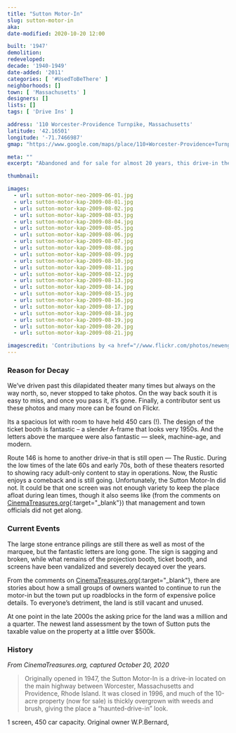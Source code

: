 ```yaml
---
title: "Sutton Motor-In"
slug: sutton-motor-in
aka: 
date-modified: 2020-10-20 12:00

built: '1947'
demolition: 
redeveloped: 
decade: '1940-1949'
date-added: '2011'
categories: [ '#UsedToBeThere' ]
neighborhoods: []
town: [ 'Massachusetts' ]
designers: []
lists: []
tags: [ 'Drive Ins' ]

address: '110 Worcester-Providence Turnpike, Massachusetts'
latitude: '42.16501'
longitude: '-71.7466987'
gmap: "https://www.google.com/maps/place/110+Worcester-Providence+Turnpike,+Sutton,+MA+01590/@42.16501,-71.7466987,17z/data=!3m1!4b1!4m5!3m4!1s0x89e40fe3d63d7c77:0x4fcb1f913a81ca91!8m2!3d42.16501!4d-71.74451"

meta: ""
excerpt: "Abandoned and for sale for almost 20 years, this drive-in theatre has rot away to almost nothing"

thumbnail: 

images:
  - url: sutton-motor-neo-2009-06-01.jpg
  - url: sutton-motor-kap-2009-08-01.jpg
  - url: sutton-motor-kap-2009-08-02.jpg
  - url: sutton-motor-kap-2009-08-03.jpg
  - url: sutton-motor-kap-2009-08-04.jpg
  - url: sutton-motor-kap-2009-08-05.jpg
  - url: sutton-motor-kap-2009-08-06.jpg
  - url: sutton-motor-kap-2009-08-07.jpg
  - url: sutton-motor-kap-2009-08-08.jpg
  - url: sutton-motor-kap-2009-08-09.jpg
  - url: sutton-motor-kap-2009-08-10.jpg
  - url: sutton-motor-kap-2009-08-11.jpg
  - url: sutton-motor-kap-2009-08-12.jpg
  - url: sutton-motor-kap-2009-08-13.jpg
  - url: sutton-motor-kap-2009-08-14.jpg
  - url: sutton-motor-kap-2009-08-15.jpg
  - url: sutton-motor-kap-2009-08-16.jpg
  - url: sutton-motor-kap-2009-08-17.jpg
  - url: sutton-motor-kap-2009-08-18.jpg
  - url: sutton-motor-kap-2009-08-19.jpg
  - url: sutton-motor-kap-2009-08-20.jpg
  - url: sutton-motor-kap-2009-08-21.jpg

imagescredit: 'Contributions by <a href="//www.flickr.com/photos/newenglandoddities/" target="_blank">New England Oddities</a> and Kerri Ann Pontifice'
---
```


### Reason for Decay

We’ve driven past this dilapidated theater many times but always on the way north, so, never stopped to take photos. On the way back south it is easy to miss, and once you pass it, it’s gone. Finally, a contributor sent us these photos and many more can be found on Flickr.

Its a spacious lot with room to have held 450 cars (!). The design of the ticket booth is fantastic – a slender A-frame that looks very 1950s. And the letters above the marquee were also fantastic — sleek, machine-age, and modern. 

Route 146 is home to another drive-in that is still open — The Rustic. During the low times of the late 60s and early 70s, both of these theaters resorted to showing racy adult-only content to stay in operations. Now, the Rustic enjoys a comeback and is still going. Unfortunately, the Sutton Motor-In did not. It could be that one screen was not enough variety to keep the place afloat during lean times, though it also seems like (from the comments on [CinemaTreasures.org](//cinematreasures.org/theaters/7800){:target="_blank"}) that management and town officials did not get along. 


### Current Events

The large stone entrance pilings are still there as well as most of the marquee, but the fantastic letters are long gone. The sign is sagging and broken, while what remains of the projection booth, ticket booth, and screens have been vandalized and severely decayed over the years. 

From the comments on [CinemaTreasures.org](//cinematreasures.org/theaters/7800){:target="_blank"}, there are stories about how a small groups of owners wanted to continue to run the motor-in but the town put up roadblocks in the form of expensive police details. To everyone’s detriment, the land is still vacant and unused. 

At one point in the late 2000s the asking price for the land was a million and a quarter. The newest land assessment by the town of Sutton puts the taxable value on the property at a little over $500k. 


### History

_From CinemaTreasures.org, captured October 20, 2020_

> Originally opened in 1947, the Sutton Motor-In is a drive-in located on the main highway between Worcester, Massachusetts and Providence, Rhode Island. It was closed in 1996, and much of the 10-acre property (now for sale) is thickly overgrown with weeds and brush, giving the place a “haunted-drive-in” look.

1 screen, 450 car capacity. Original owner W.P.Bernard, 
